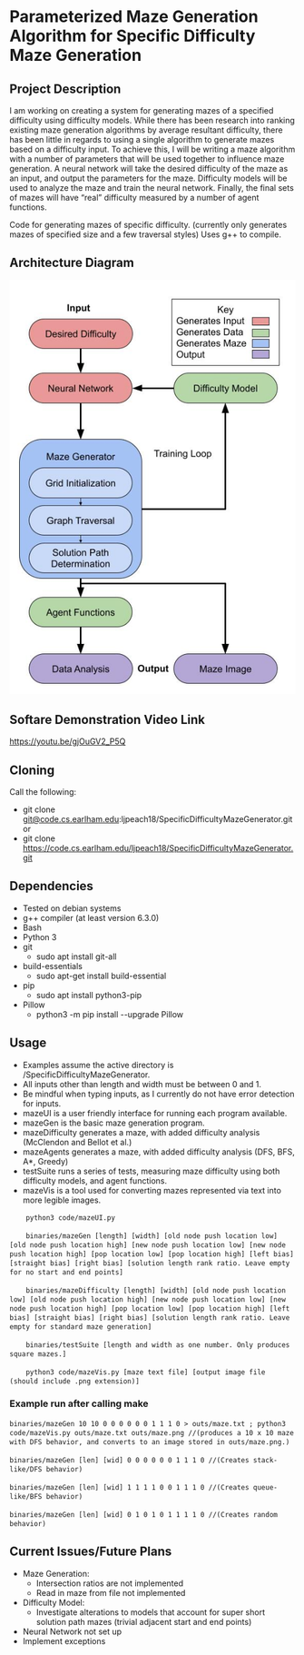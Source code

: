 # Parameterized Maze Generation Algorithm for Specific Difficulty Maze Generation
## Project Description
I am working on creating a system for generating mazes of a specified difficulty using difficulty models. While there has been research into ranking existing maze generation algorithms by average resultant difficulty, there has been little in regards to using a single algorithm to generate mazes based on a difficulty input. To achieve this, I will be writing a maze algorithm with a number of parameters that will be used together to influence maze generation. A neural network will take the desired difficulty of the maze as an input, and output the parameters for the maze. Difficulty models will be used to analyze the maze and train the neural network. Finally, the final sets of mazes will have “real” difficulty measured by a number of agent functions.

Code for generating mazes of specific difficulty.
    (currently only generates mazes of specified size and a few traversal styles)
Uses g++ to compile.

## Architecture Diagram
![Architecture Diagram](SoftwareArchitectureDiagram.jpg)

## Softare Demonstration Video Link
https://youtu.be/gjOuGV2_P5Q

## Cloning

Call the following:<br>
- git clone git@code.cs.earlham.edu:ljpeach18/SpecificDifficultyMazeGenerator.git<br>
or
- git clone https://code.cs.earlham.edu/ljpeach18/SpecificDifficultyMazeGenerator.git


## Dependencies
- Tested on debian systems
- g++ compiler (at least version 6.3.0)
- Bash
- Python 3
- git
    - sudo apt install git-all
- build-essentials
    - sudo apt-get install build-essential
- pip
    - sudo apt install python3-pip
- Pillow
    - python3 -m pip install --upgrade Pillow

## Usage
- Examples assume the active directory is /SpecificDifficultyMazeGenerator.
- All inputs other than length and width must be between 0 and 1.
- Be mindful when typing inputs, as I currently do not have error detection for inputs.
- mazeUI is a user friendly interface for running each program available.
- mazeGen is the basic maze generation program.
- mazeDifficulty generates a maze, with added difficulty analysis (McClendon and Bellot et al.)
- mazeAgents generates a maze, with added difficulty analysis (DFS, BFS, A*, Greedy)
- testSuite runs a series of tests, measuring maze difficulty using both difficulty models, and agent functions.
- mazeVis is a tool used for converting mazes represented via text into more legible images.
```
    python3 code/mazeUI.py

    binaries/mazeGen [length] [width] [old node push location low] [old node push location high] [new node push location low] [new node push location high] [pop location low] [pop location high] [left bias] [straight bias] [right bias] [solution length rank ratio. Leave empty for no start and end points]

    binaries/mazeDifficulty [length] [width] [old node push location low] [old node push location high] [new node push location low] [new node push location high] [pop location low] [pop location high] [left bias] [straight bias] [right bias] [solution length rank ratio. Leave empty for standard maze generation]

    binaries/testSuite [length and width as one number. Only produces square mazes.]

    python3 code/mazeVis.py [maze text file] [output image file (should include .png extension)]
```

### Example run after calling make

    binaries/mazeGen 10 10 0 0 0 0 0 0 1 1 1 0 > outs/maze.txt ; python3 code/mazeVis.py outs/maze.txt outs/maze.png //(produces a 10 x 10 maze with DFS behavior, and converts to an image stored in outs/maze.png.)

    binaries/mazeGen [len] [wid] 0 0 0 0 0 0 1 1 1 0 //(Creates stack-like/DFS behavior)

    binaries/mazeGen [len] [wid] 1 1 1 1 0 0 1 1 1 0 //(Creates queue-like/BFS behavior)

    binaries/mazeGen [len] [wid] 0 1 0 1 0 1 1 1 1 0 //(Creates random behavior)

## Current Issues/Future Plans
- Maze Generation:
    - Intersection ratios are not implemented
    - Read in maze from file not implemented
- Difficulty Model:
    - Investigate alterations to models that account for super short solution path mazes (trivial adjacent start and end points)
- Neural Network not set up
- Implement exceptions
